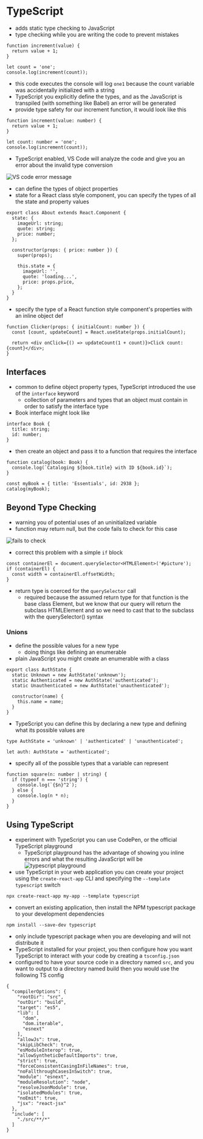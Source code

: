 # TypeScript
- adds static type checking to JavaScript
- type checking while you are writing the code to prevent mistakes
```
function increment(value) {
  return value + 1;
}

let count = 'one';
console.log(increment(count));
```
- this code executes the console will log `one1` because the count variable was accidentally initialized with a string
- TypeScript you explicitly define the types, and as the JavaScript is transpiled (with something like Babel) an error will be generated
- provide type safety for our increment function, it would look like this
```
function increment(value: number) {
  return value + 1;
}

let count: number = 'one';
console.log(increment(count));
```
- TypeScript enabled, VS Code will analyze the code and give you an error about the invalid type conversion

![VS code error message](https://github.com/webprogramming260/.github/blob/main/profile/webFrameworks/typeScript/typescriptBadAssignment.jpg)
- can define the types of object properties
- state for a React class style component, you can specify the types of all the state and property values
```
export class About extends React.Component {
  state: {
    imageUrl: string;
    quote: string;
    price: number;
  };

  constructor(props: { price: number }) {
    super(props);

    this.state = {
      imageUrl: '',
      quote: 'loading...',
      price: props.price,
    };
  }
}
```
- specify the type of a React function style component's properties with an inline object def
```
function Clicker(props: { initialCount: number }) {
  const [count, updateCount] = React.useState(props.initialCount);

  return <div onClick={() => updateCount(1 + count)}>Click count: {count}</div>;
}
```

## Interfaces
- common to define object property types, TypeScript introduced the use of the `interface` keyword
    - collection of parameters and types that an object must contain in order to satisfy the interface type
- Book interface might look like
```
interface Book {
  title: string;
  id: number;
}
```
- then create an object and pass it to a function that requires the interface
```
function catalog(book: Book) {
  console.log(`Cataloging ${book.title} with ID ${book.id}`);
}

const myBook = { title: 'Essentials', id: 2938 };
catalog(myBook);
```

## Beyond Type Checking
- warning you of potential uses of an uninitialized variable
- function may return null, but the code fails to check for this case

![fails to check](https://github.com/webprogramming260/.github/raw/main/profile/webFrameworks/typeScript/typescriptUninitialized.jpg)
- correct this problem with a simple `if` block
```
const containerEl = document.querySelector<HTMLElement>('#picture');
if (containerEl) {
  const width = containerEl.offsetWidth;
}
```
- return type is coerced for the `querySelector` call
    - required because the assumed return type for that function is the base class Element, but we know that our query will return the subclass HTMLElement and so we need to cast that to the subclass with the querySelector<HTMLElement>() syntax

### Unions
- define the possible values for a new type
    - doing things like defining an enumerable
- plain JavaScript you might create an enumerable with a class
```
export class AuthState {
  static Unknown = new AuthState('unknown');
  static Authenticated = new AuthState('authenticated');
  static Unauthenticated = new AuthState('unauthenticated');

  constructor(name) {
    this.name = name;
  }
}
```
- TypeScript you can define this by declaring a new type and defining what its possible values are
```
type AuthState = 'unknown' | 'authenticated' | 'unauthenticated';

let auth: AuthState = 'authenticated';
```
- specify all of the possible types that a variable can represent
```
function square(n: number | string) {
  if (typeof n === 'string') {
    console.log(`{$n}^2`);
  } else {
    console.log(n * n);
  }
}
```

## Using TypeScript
- experiment with TypeScript you can use CodePen, or the official TypeScript playground
    - TypeScript playground has the advantage of showing you inline errors and what the resulting JavaScript will be
![typescript playground](https://github.com/webprogramming260/.github/raw/main/profile/webFrameworks/typeScript/typescriptPlayground.jpg)
- use TypeScript in your web application you can create your project using the `create-react-app` CLI and specifying the `--template typescript` switch
```
npx create-react-app my-app --template typescript
```
- convert an existing application, then install the NPM typescript package to your development dependencies
```
npm install --save-dev typescript
```
- only include typescript package when you are developing and will not distribute it
- TypeScript installed for your project, you then configure how you want TypeScript to interact with your code by creating a `tsconfig.json`
- configured to have your source code in a directory named `src`, and you want to output to a directory named build then you would use the following TS config
```
{
  "compilerOptions": {
    "rootDir": "src",
    "outDir": "build",
    "target": "es5",
    "lib": [
      "dom",
      "dom.iterable",
      "esnext"
    ],
    "allowJs": true,
    "skipLibCheck": true,
    "esModuleInterop": true,
    "allowSyntheticDefaultImports": true,
    "strict": true,
    "forceConsistentCasingInFileNames": true,
    "noFallthroughCasesInSwitch": true,
    "module": "esnext",
    "moduleResolution": "node",
    "resolveJsonModule": true,
    "isolatedModules": true,
    "noEmit": true,
    "jsx": "react-jsx"
  },
  "include": [
    "./src/**/*"
  ]
}
```